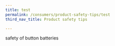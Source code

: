 ```yaml
---
title: test
permalink: /consumers/product-safety-tips/test
third_nav_title: Product safety tips

---
```


safety of button batteries
